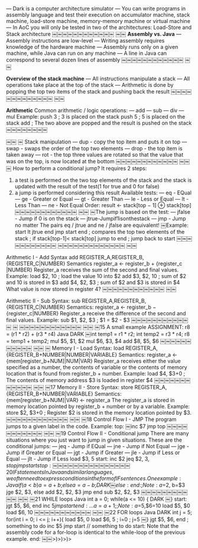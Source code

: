 — Dark is a computer architecture simulator
— You can write programs in assembly language and test their execution on accumulator machine, stack machine, load-store machine, memory-memory machine or virtual machine
— In AoC you will only be tested in two of the architectures: Load-Store and Stack architecture
￼￼￼￼￼￼￼￼￼￼￼￼ 
￼￼
**Assembly vs. Java**
— Assembly instructions are low-level
— Writing assembly requires knowledge of the hardware machine
— Assembly runs only on a given machine, while Java can run on any machine
— A line in Java can correspond to several dozen lines of assembly
￼￼￼￼￼￼￼￼￼￼￼￼ 
￼￼

**Overview of the stack machine**
— All instructions manipulate a stack
— All operations take place at the top of the stack
— Arithmetic is done by popping the top two items of the stack and pushing back the result
￼￼￼￼￼￼￼￼￼￼￼￼￼ 
￼￼

**Arithmetic**
Common arithmetic / logic operations: 
— add
— sub
— div
— mul 
Example:
push 3  ; 3 is placed on the stack
push 5  ; 5 is placed on the stack
add       ; The two above are popped and the result is pushed on the stack￼￼￼￼￼￼￼￼ 



￼￼
￼
Stack manipulation
— dup - copy the top item and puts it on top
— swap - swaps the order of the top two elements — drop - the top item is taken away
— rot - the top three values are rotated so that the value that was on the top, is now located at the bottom
￼￼￼￼￼￼￼￼￼￼￼￼ 
￼￼
￼
How to perform a conditional jump?
It requires 2 steps:
1. a test is performed on the two top elements of the stack and the stack is updated with the result of the test(1 for true and 0 for false)
2. a jump is performed considering this result
Available tests:
— eq - EQual
— ge - Greater or Equal — gt - Greater Than
— le - Less or Equal
— lt - Less Than
— ne - Not Equal
Order: result ← stack[top − 1] ⊕ stack[top]
￼￼￼￼￼￼￼￼￼￼￼￼ 
￼￼
￼The jump is based on the test:
— jfalse - Jump if 0 is on the stack — jtrue-Jumpif1isonthestack — jmp - Jump no matter
The pairs eq / jtrue and ne / jfalse are equivalent!
￼Example:
start lt
jtrue end
jmp start end
; compares the top two elements of the stack
; if stack[top-1]< stack[top] jump to end
; jump back to start
￼￼￼￼￼￼￼￼￼￼￼ 
￼￼￼￼￼￼￼￼￼￼￼￼￼ 
￼￼

Arithmetic I - Add Syntax
add REGISTER_A,REGISTER_B,{REGISTER_C|NUMBER} Semantics register_a ← register_b + {register_c |NUMBER} Register_a receives the sum of the second and final values. Example:
 load $2, 10    ; load the value 10 into $2
 add $3, $2, 10 ; sum of $2 and 10 is stored in $3
 add $4, $2, $3 ; sum of $2 and $3 is stored in $4
What value is now stored in register 4?
￼￼￼￼￼￼￼￼￼￼￼￼ 
￼￼

Arithmetic II - Sub Syntax:
sub REGISTER_A,REGISTER_B,{REGISTER_C|NUMBER} Semantics:
register_a ← register_b − {register_c|NUMBER}
Register_a receive the difference of the second and final values. Example:
sub $1, $2, $3 ; $1 = $2 - $3
￼￼￼￼￼￼￼￼￼￼￼￼ 
￼
￼￼￼￼￼￼￼￼￼￼￼￼ 
￼￼
￼15
A small example
ASSIGNMENT: r8 = (r1 * r2) + (r3 * r4)
Java DARK
￼int temp1 = r1 * r2;
int temp2 = r3 * r4;
r8  = temp1 + temp2;
mul    $5, $1, $2
mul    $6, $3, $4
add    $8, $5, $6
￼￼￼￼￼￼￼￼￼￼￼ 
￼￼
￼
Memory I - Load Syntax:
load REGISTER_A,{REGISTER_B+NUMBER|NUMBER|VARIABLE} Semantics:
register_a ← {mem[register_b+NUM]|NUM|VAR}
Register_a receives either the value specified as a number, the contents of variable or the contents of memory location that is found from register_b + number.
Example:
load $4, $3+0 ; The contents of memory address $3 is loaded in register $4
￼￼￼￼￼￼￼￼￼￼￼￼ 
￼￼
￼17
Memory II - Store Syntax:
store REGISTER_A,{REGISTER_B+NUMBER|VARIABLE}
Semantics:
{mem[register_b+NUM]|VAR} ← register_a
The register_a is stored in memory location pointed by register_b + number or by a variable.
Example:
store $2, $3+0 ; Register $2 is stored in the memory location pointed by $3.
￼￼￼￼￼￼￼￼￼￼￼￼ 
￼￼
￼18
Control Flow I - JMP
The program jumps to a given label in the code.
Example:
top:
￼inc $7 jmp top
￼￼￼￼￼￼￼￼￼￼￼ 
￼￼
￼19
Control Flow II - Conditional jump
There are many situations where you just want to jump in given situations. These are the conditional jumps:
— jeq - Jump if EQual
— jne - Jump if Not Equal
— jge - Jump if Greater or Equal — jgt - Jump if Greater
— jle - Jump if Less or Equal
— jlt - Jump if Less
 load $3, 5
 start:
   inc $2
   jeq $2, $3, stop
   jmp start
stop:
￼￼￼￼￼￼￼￼￼￼￼￼ 
￼￼
￼20
IF statements
In Java and similar languages, we often need to express conditions in the form of IF sentences. One example:
Java
if (a<b) {
  a = a + b;
} else {
  a = a - b;
}
DARK
￼else: end:
; Note: a=$2, b=$3
jge   $2, $3, else
add   $2, $2, $3
jmp   end
sub $2, $2, $3
￼￼￼￼￼￼￼￼￼￼￼ 
￼￼
￼21
WHILE loops
Java
int a = 0;
while(a <= 10) {
DARK
￼}
start:
      jgt $5, $6, end
inc $5
      jmp start
end:
...
a = a + 1;
; Note: a=$5,$6=10
load $5, $0
load $6, 10
￼￼￼￼￼￼￼￼￼￼￼ 
￼￼
￼22
FOR loops
Java DARK
int j = 5;
for(int i = 0; i <= j; i++){
load $5, 0
load $6, 5
; i=0 ; j=5
￼}
jgt $5, $6, end
; something to do
inc $5
jmp start
// something to do start:
Note that the assembly code for a for-loop is identical to the while-loop of the previous example.
end:
￼￼>)>)>)>
